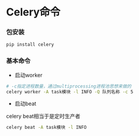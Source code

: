 # Celery命令


### 包安装

```sh
pip install celery
```


### 基本命令

* 启动worker

```sh
# -c指定进程数量，通过multiprocessing进程池思想来做的
celery worker -A task模块 -l INFO -Q 队列名称 -c 5
```

* 启动beat

celery beat相当于是定时生产者

```sh
celery beat -A task模块 -l INFO
```
